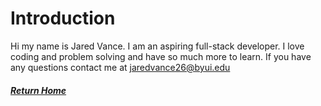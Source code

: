 # Introduction
Hi my name is Jared Vance. I am an aspiring full-stack developer. I love coding and problem solving and have so much more to learn. If you have any questions contact me at jaredvance26@byui.edu



##### [Return Home](/README.md)